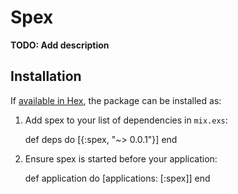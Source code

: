 # Spex

**TODO: Add description**

## Installation

If [available in Hex](https://hex.pm/docs/publish), the package can be installed as:

  1. Add spex to your list of dependencies in `mix.exs`:

        def deps do
          [{:spex, "~> 0.0.1"}]
        end

  2. Ensure spex is started before your application:

        def application do
          [applications: [:spex]]
        end
